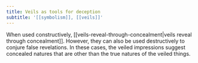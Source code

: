 ```yaml
---
title: Veils as tools for deception
subtitle: '[[symbolism]], [[veils]]'
---
```


When used constructively, [[veils-reveal-through-concealment|veils reveal through concealment]]. However, they can also be used destructively to conjure false revelations. In these cases, the veiled impressions suggest concealed natures that are other than the true natures of the veiled things.

